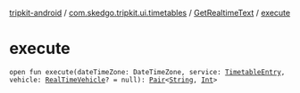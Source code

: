 [tripkit-android](../../index.md) / [com.skedgo.tripkit.ui.timetables](../index.md) / [GetRealtimeText](index.md) / [execute](./execute.md)

# execute

`open fun execute(dateTimeZone: DateTimeZone, service: `[`TimetableEntry`](../../com.skedgo.tripkit.ui.model/-timetable-entry/index.md)`, vehicle: `[`RealTimeVehicle`](../../skedgo.tripkit.routing/-real-time-vehicle/index.md)`? = null): `[`Pair`](https://kotlinlang.org/api/latest/jvm/stdlib/kotlin/-pair/index.html)`<`[`String`](https://kotlinlang.org/api/latest/jvm/stdlib/kotlin/-string/index.html)`, `[`Int`](https://kotlinlang.org/api/latest/jvm/stdlib/kotlin/-int/index.html)`>`